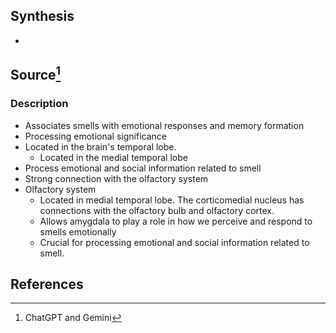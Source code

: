 ## Synthesis
- 
## Source[^1]
### Description
- Associates smells with emotional responses and memory formation
- Processing emotional significance 
- Located in the brain's temporal lobe. 
	- Located in the medial temporal lobe
- Process emotional and social information related to smell
- Strong connection with the olfactory system
- Olfactory system
	- Located in medial temporal lobe. The corticomedial nucleus has connections with the olfactory bulb and olfactory cortex. 
	- Allows amygdala to play a role in how we perceive and respond to smells emotionally
	- Crucial for processing emotional and social information related to smell.
## References

[^1]: ChatGPT and Gemini